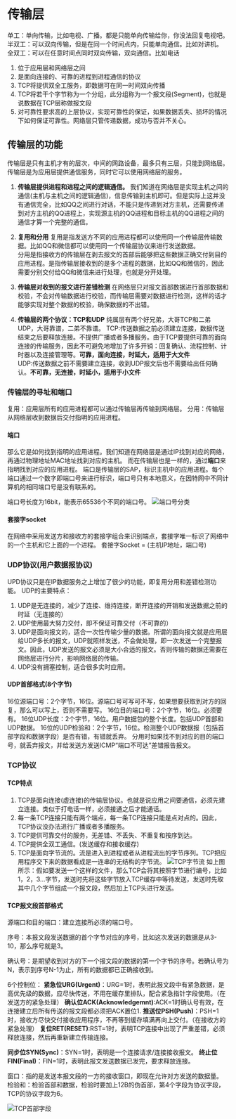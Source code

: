 # 传输层

单工：单向传输，比如电视、广播。都是只能单向传输给你，你没法回复电视吧。
半双工：可以双向传输，但是在同一个时间点内，只能单向通信。比如对讲机。
全双工：可以在任意时间点同时双向传输，双向通信。比如电话

1. 位于应用层和网络层之间
2. 是面向连接的、可靠的进程到进程通信的协议
3. TCP将提供双全工服务，即数据可在同一时间双向传播
4. TCP将若干个字节称为一个分组，此分组称为一个报文段(Segment)，也就是说数据在TCP层称做报文段
5. 对可靠性要求高的上层协议，实现可靠性的保证，如果数据丢失、损坏的情况下如何保证可靠性。网络层只管传递数据，成功与否并不关心。

## 传输层的功能

传输层是只有主机才有的层次，中间的网路设备，最多只有三层，只能到网络层。
传输层是为应用层提供通信服务，同时它可以使用网络层的服务。
1. **传输层提供进程和进程之间的逻辑通信。**
我们知道在网络层是实现主机之间的通信(主机与主机之间的逻辑通信)，信息传输到主机即可。但是实际上这并没有通信完全，比如QQ之间进行对话，不能只是传递到对方主机，还需要传递到对方主机的QQ进程上，实现源主机的QQ进程和目标主机的QQ进程之间的通信才算一个完整的通信。

2. **复用和分用**
复用是指发送方不同的应用进程都可以使用同一个传输层传输数据。比如QQ和微信都可以使用同一个传输层协议来进行发送数据。<br/>
分用是指接收方的传输层在剥去报文的首部后能够把这些数据正确交付到目的应用进程。是指传输层接收到的是多个进程的数据，比如QQ和微信的，因此需要分别交付给QQ和微信来进行处理，也就是分开处理。

3. **传输层对收到的报文进行差错检测**
在网络层只对报文首部数据进行首部数据和校验，不会对传输数据进行校验，而传输层需要对数据进行检测，这样的话才能够实现对整个数据的校验，确保数据的不出错。
4. **传输层的两个协议：TCP和UDP**
纯属层有两个好兄弟，大哥TCP和二弟UDP，大哥靠谱，二弟不靠谱。
TCP:传送数据之前必须建立连接，数据传送结束之后要释放连接。不提供广播或者多播服务。由于TCP要提供可靠的面向连接的传输服务，因此不可避免地增加了许多开销：回复确认、流程控制、计时器以及连接管理等。**可靠，面向连接，时延大，适用于大文件**<br>
UDP:传送数据之前不需要建立连接，收到UDP报文后也不需要给出任何确认。**不可靠，无连接，时延小，适用于小文件**


### 传输层的寻址和端口
复用：应用层所有的应用进程都可以通过传输层再传输到网络层。
分用：传输层从网络层收到数据后交付指明的应用进程。
#### 端口

那么它是如何找到指明的应用进程。我们知道在网络层是通过IP找到对应的网络，再通过物理地址MAC地址找到对应的主机。
而在传输层也是一样的，通过**端口**来指明找到对应的应用进程。
端口是传输层的SAP，标识主机中的应用进程。每个端口通过一个数字即端口号来进行标识，端口号只有本地意义，在因特网中不同计算机的相同端口号是没有联系的。

端口号长度为16bit，能表示65536个不同的端口号。
![端口号分类](https://ftp.bmp.ovh/imgs/2021/02/01655e47cde73d61.jpg)

#### 套接字socket
在网络中采用发送方和接收方的套接字组合来识别端点，套接字唯一标识了网络中的一个主机和它上面的一个进程。
套接字Socket = (主机IP地址，端口号)


### UDP协议(用户数据报协议)
UPD协议只是在IP数据服务之上增加了很少的功能，即复用分用和差错检测功能。
UDP的主要特点：
1. UDP是无连接的，减少了连接、维持连接，断开连接的开销和发送数据之前的时延（无连接的）
2. UDP使用最大努力交付，即不保证可靠交付（不可靠的）
3. UDP是面向报文的，适合一次性传输少量的数据。所谓的面向报文就是应用层给UDP多长的报文，UDP就照样发送，不会做处理，即一次发送一个完整报文。因此，UDP发送的报文必须是大小合适的报文。否则传输的数据还需要在网络层进行分片，影响网络层的传输。
4. UDP没有拥塞控制，适合很多实时应用。

#### UDP首部格式(8个字节)
16位源端口号：2个字节，16位。源端口号可写可不写，如果想要获取到对方的回复，那么可以写上，否则不需要写。
16位目的端口号：2个字节，16位。必须要有。
16位UDP长度：2个字节，16位。用户数据包的整个长度。包括UDP首部和UDP数据。
16位的UDP检验和：2个字节，16位。检测整个UDP数据报（包括首部字段和数据字段）是否有错，有错就丢弃。
分用时如果找不到对应的目的端口号，就丢弃报文，并给发送方发送ICMP“端口不可达”差错报告报文。


### TCP协议

#### TCP特点
1. TCP是面向连接(虚连接)的传输层协议。也就是说应用之间要通信，必须先建立连接。类似于打电话一样，必须接通之后才能通话。
2. 每一条TCP连接只能有两个端点，每一条TCP连接只能是点对点的。因此，TCP协议没办法进行广播或者多播服务。
3. TCP提供可靠交付的服务，无差错、不丢失、不重复和按序到达。
4. TCP提供全双工通信。(发送缓存和接收缓存)
5. TCP是面向字节流的。流是进入到进程或者从进程流出的字节序列。TCP把应用程序交下来的数据看成是一连串的无结构的字节流。
![TCP字节流](https://ftp.bmp.ovh/imgs/2021/02/c834c4a4464ab147.jpg)
如上图所示：假如要发送一个这样的文件，那么TCP会将其按照字节进行编号，比如1，2，3...字节，发送时先将这些字节放入TCP缓存中等待发送，发送时先取其中几个字节组成一个报文段，然后加上TCP头进行发送。


#### TCP报文段首部格式
源端口和目的端口：建立连接所必须的端口号。

序号：本报文段发送数据的首个字节对应的序号，比如这次发送的数据是从3-10，那么序号就是3。

确认号：是期望收到对方的下一个报文段的数据的第一个字节的序号。若确认号为N，表示到序号N-1为止，所有的数据都已正确接收到。

6个控制位：
**紧急位URG(Urgent)**：URG=1时，表明此报文段中有紧急数据，是高优先级的数据，应尽快传送，不用在缓存里排队，配合紧急指针字段使用。（在发送方的紧急处理）
**确认位ACK(Acknowledgemnt)**:ACK=1时确认号有效，在连接建立后所有传送的报文段都必须把ACK置位1.
**推送位PSH(Push)**：PSH=1时，接收方尽快交付接收应用程序，不再等到缓存填满再向上交付。（在接收方的紧急处理）
**复位RET(RESET)**:RST=1时，表明TCP连接中出现了严重差错，必须释放连接，然后再重新建立传输连接。

**同步位SYN(Sync)**：SYN=1时，表明是一个连接请求/连接接收报文。
**终止位FIN(Final)**：FIN=1时，表明此报文发送数据已发完，要求释放连接。

窗口：指的是发送本报文段的一方的接收窗口，即现在允许对方发送的数据量。
检验和：检验首部和数据，检验时要加上12B的伪首部，第4个字段为协议字段，TCP的协议字段为6。

![TCP首部字段](https://ftp.bmp.ovh/imgs/2021/02/532f7f9ad864e926.jpg)